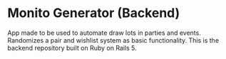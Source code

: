 # Monito Generator (Backend)

App made to be used to automate draw lots in parties and events. Randomizes a pair and wishlist system as basic functionality. This is the backend repository built on Ruby on Rails 5.
